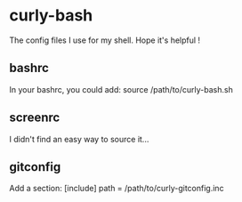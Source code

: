 # curly-bash
The config files I use for my shell. Hope it's helpful !

## bashrc
In your bashrc, you could add:
source /path/to/curly-bash.sh

## screenrc
I didn't find an easy way to source it...

## gitconfig
Add a section:
[include]
	path = /path/to/curly-gitconfig.inc
